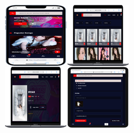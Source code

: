 <img src="Devices/mobile.png" width="200" height="200">
<img src="Devices/mobile (1).png" width="200" height="200">
<img src="Devices/mobile (2).png" width="200" height="200">
<img src="Devices/mobile (3).png" width="200" height="200">
